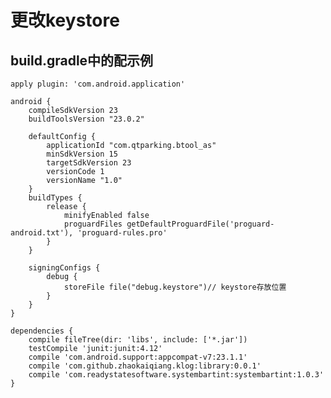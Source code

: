 # 更改keystore

## build.gradle中的配示例

    apply plugin: 'com.android.application'
    
    android {
        compileSdkVersion 23
        buildToolsVersion "23.0.2"
    
        defaultConfig {
            applicationId "com.qtparking.btool_as"
            minSdkVersion 15
            targetSdkVersion 23
            versionCode 1
            versionName "1.0"
        }
        buildTypes {
            release {
                minifyEnabled false
                proguardFiles getDefaultProguardFile('proguard-android.txt'), 'proguard-rules.pro'
            }
        }
    
        signingConfigs {
            debug {
                storeFile file("debug.keystore")// keystore存放位置
            }
        }
    }
    
    dependencies {
        compile fileTree(dir: 'libs', include: ['*.jar'])
        testCompile 'junit:junit:4.12'
        compile 'com.android.support:appcompat-v7:23.1.1'
        compile 'com.github.zhaokaiqiang.klog:library:0.0.1'
        compile 'com.readystatesoftware.systembartint:systembartint:1.0.3'
    }


